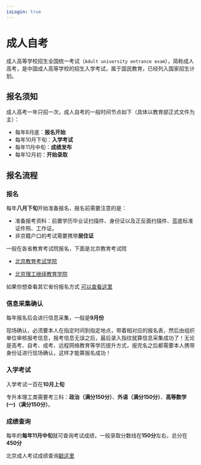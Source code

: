 ```yaml
---
isLogin: true
---
```



# 成人自考


成人高等学校招生全国统一考试（`Adult university entrance exam`），简称成人高考，是中国成人高等学校的招生入学考试，属于国民教育，已经列入国家招生计划。

## 报名须知

成人高考一年只招一次，成人自考的一般时间节点如下（具体以教育部正式文件为主）：

- 每年8月底：**报名开始**
- 每年10月下旬：**入学考试**
- 每年11月中旬：**成绩发布**
- 每年12月初：**开始录取**


## 报名流程

<images width="880" src="https://pic1.zhimg.com/v2-7bff38f9dc9281300cdef17f9e7b8f37_r.jpg?source=1940ef5c" />

### 报名

每年**八月下旬**开始准备报名，报名前需要注意的是：

- 准备报考资料：前置学历毕业证扫描件、身份证以及正反面扫描件、蓝底标准证件照、工作证。
- 非京籍户口的考试需要携带**居住证**


一般在各省教育考试院报名，下面是北京教育考试院

- [北京教育考试学院](https://www.bjeea.cn/html/ckcz/)

- [北京理工继续教育学院](http://sce.bit.edu.cn/sce/)

如果你想查看其它省份报名方式 [可以查看这里](https://chengkao.eol.cn/a/20201214133313.html)


### 信息采集确认

每年报名后会进行信息采集，一般是**9月份**

现场确认，必须要本人在指定时间到指定地点，带着相对应的报名表，然后由组织单位审核报考信息，报考信息无误之后，最后录入指纹就算信息采集成功了！无论是高考、自考、成考、远程网络教育等学历提升方式，报完名之后都需要本人携带身份证进行现场确认，这样才能算报名成功！


### 入学考试

入学考试一百在**10月上旬**

专升本理工类需要考三科：**政治（满分150分）**、**外语（满分150分）**、**高等数学(一)（满分150分）**。


### 成绩查询

每年的**每年11月中旬**就可查询考试成绩，一般录取分数线在**150分**左右，总分在**450分**

北京成人考试成绩查询[戳这里](http://query.bjeea.cn/queryService/rest/admission/111)
